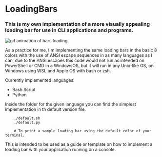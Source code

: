 # LoadingBars

### This is my own implementation of a more visually appealing loading bar for use in CLI applications and programs.

![gif animation of bars loading](Loadingbars.gif)

As a practice for me, I'm implementing the same loading bars in the basic 8 colors with
the use of ANSI escape sequences in as many languages as I can, due to the ANSI escapes
this code would not run as intended on PowerShell or CMD in a WindowsOS, but it will run
in any Unix-like OS, on Windows using WSL and Apple OS with bash or zsh.

Currently implemented languages:
- Bash Script
- Python


Inside the folder for the given language you can find the simplest implementation in th default
version file.

		./default.sh
		./default.py
	 
		# To print a sample loading bar using the default color of your terminal.

This is intended to be used as a guide or template on how to implement a loading bar with your
application running on a console.
